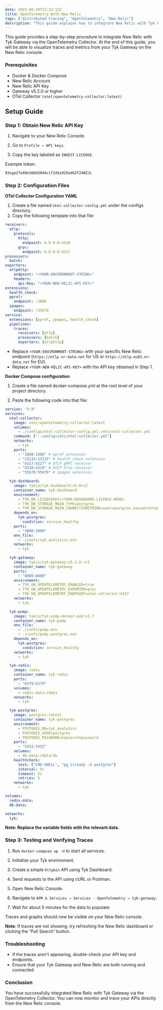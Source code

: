 ```yaml
---
date: 2023-08-29T13:32:12Z
title: OpenTelemetry With New Relic
tags: ["distributed tracing", "OpenTelemetry", "New Relic"]
description: "This guide explains how to integrate New Relic with Tyk Gateway via the OpenTelemetry Collector"
---
```


This guide provides a step-by-step procedure to integrate New Relic with Tyk Gateway via the OpenTelemetry Collector. At the end of this guide, you will be able to visualize traces and metrics from your Tyk Gateway on the New Relic console.

### Prerequisites

- Docker & Docker Compose
- New Relic Account
- New Relic API Key
- Gateway v5.2.0 or higher
- OTel Collector `(otel/opentelemetry-collector:latest)`

## Setup Guide

### Step 1: Obtain New Relic API Key

1. Navigate to your New Relic Console.

2. Go to `Profile → API keys`.

3. Copy the key labeled as `INGEST-LICENSE`.

Example token:

```bash
93sge27e49e168d3844c1f2d1e929a463f24NZJL
```

### Step 2: Configuration Files

**OTel Collector Configuration YAML**

1. Create a file named `otel-collector-config.yml` under the configs directory.
2. Copy the following template into that file:

```yaml
receivers:
  otlp:
    protocols:
      http:
        endpoint: 0.0.0.0:4318
      grpc:
        endpoint: 0.0.0.0:4317
processors:
  batch:
exporters:
  otlphttp:
    endpoint: "<YOUR-ENVIRONMENT-STRING>"
    headers:
      api-Key: "<YOUR-NEW-RELIC-API-KEY>"
extensions:
  health_check:
  pprof:
    endpoint: :1888
  zpages:
    endpoint: :55679
service:
  extensions: [pprof, zpages, health_check]
  pipelines:
    traces:
      receivers: [otlp]
      processors: [batch]
      exporters: [otlphttp]
```

- Replace `<YOUR-ENVIRONMENT-STRING>` with your specific New Relic endpoint (`https://otlp.nr-data.net` for US or `https://otlp.eu01.nr-data.net` for EU).
- Replace `<YOUR-NEW-RELIC-API-KEY>` with the API key obtained in Step 1.

**Docker Compose configuration**

1. Create a file named docker-compose.yml at the root level of your project directory.

2. Paste the following code into that file:

```yaml
version: "3.9"
services:
  otel-collector:
    image: otel/opentelemetry-collector:latest
    volumes:
      - ./configs/otel-collector-config.yml:/etc/otel-collector.yml
    command: ["--config=/etc/otel-collector.yml"]
    networks:
      - tyk
    ports:
      - "1888:1888" # pprof extension
      - "13133:13133" # health_check extension
      - "4317:4317" # OTLP gRPC receiver
      - "4318:4318" # OTLP http receiver
      - "55670:55679" # zpages extension

  tyk-dashboard:
    image: tykio/tyk-dashboard:v5.0rc2
    container_name: tyk-dashboard
    environment:
      - TYK_DB_LICENSEKEY=<YOUR-DASHBOARD-LICENSE-HERE>
      - TYK_DB_STORAGE_MAIN_TYPE=postgres
      - TYK_DB_STORAGE_MAIN_CONNECTIONSTRING=user=postgres password=topsecretpassword host=tyk-postgres port=5432 database=tyk_analytics
    depends_on:
      tyk-postgres:
        condition: service_healthy
    ports:
      - "3000:3000"
    env_file:
      - ./confs/tyk_analytics.env
    networks:
      - tyk

  tyk-gateway:
    image: tykio/tyk-gateway:v5.2.0-rc1
    container_name: tyk-gateway
    ports:
      - "8080:8080"
    environment:
      - TYK_GW_OPENTELEMETRY_ENABLED=true
      - TYK_GW_OPENTELEMETRY_EXPORTER=grpc
      - TYK_GW_OPENTELEMETRY_ENDPOINT=otel-collector:4317
    networks:
      - tyk

  tyk-pump:
    image: tykio/tyk-pump-docker-pub:v1.7
    container_name: tyk-pump
    env_file:
      - ./confs/pump.env
      - ./confs/pump.postgres.env
    depends_on:
      tyk-postgres:
        condition: service_healthy
    networks:
      - tyk

  tyk-redis:
    image: redis
    container_name: tyk-redis
    ports:
      - "6379:6379"
    volumes:
      - redis-data:/data
    networks:
      - tyk

  tyk-postgres:
    image: postgres:latest
    container_name: tyk-postgres
    environment:
      - POSTGRES_DB=tyk_analytics
      - POSTGRES_USER=postgres
      - POSTGRES_PASSWORD=topsecretpassword
    ports:
      - "5432:5432"
    volumes:
      - db-data:/data/db
    healthcheck:
      test: ["CMD-SHELL", "pg_isready -U postgres"]
      interval: 5s
      timeout: 5s
      retries: 5
    networks:
      - tyk

volumes:
  redis-data:
  db-data:

networks:
  tyk:
```

**Note: Replace the variable fields with the relevant data.**

### Step 3: Testing and Verifying Traces

1. Run `docker-compose up -d` to start all services.

2. Initialize your Tyk environment.

3. Create a simple `httpbin` API using Tyk Dashboard.

4. Send requests to the API using cURL or Postman.

5. Open New Relic Console.

6. Navigate to `APM & Services → Services - OpenTelemetry → tyk-gateway`.

7. Wait for about 5 minutes for the data to populate.

Traces and graphs should now be visible on your New Relic console.

**Note**: If traces are not showing, try refreshing the New Relic dashboard or clicking the “Full Search” button.

### Troubleshooting

- If the traces aren't appearing, double-check your API key and endpoints.
- Ensure that your Tyk Gateway and New Relic are both running and connected.

### Conclusion

You have successfully integrated New Relic with Tyk Gateway via the OpenTelemetry Collector. You can now monitor and trace your APIs directly from the New Relic console.